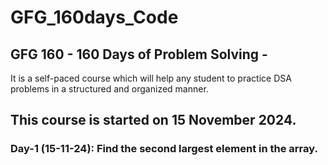 # GFG_160days_Code

## GFG 160 - 160 Days of Problem Solving - 
It is a self-paced course which will help any student to practice DSA problems in a structured and organized manner.

## This course is started on 15 November 2024.

### Day-1 (15-11-24): Find the second largest element in the array.
